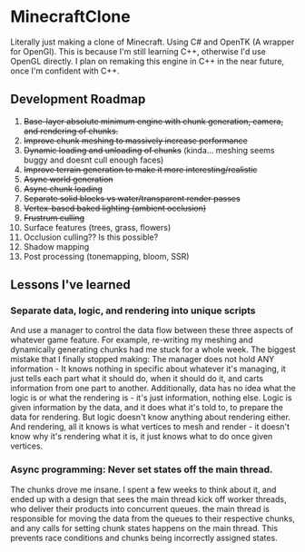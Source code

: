 # MinecraftClone
Literally just making a clone of Minecraft. Using C# and OpenTK (A wrapper for OpenGl). This is because I'm still learning C++, otherwise I'd use OpenGL directly. I plan on remaking this engine in C++ in the near future, once I'm confident with C++. 
## Development Roadmap
1. ~~Base-layer absolute minimum engine with chunk generation, camera, and rendering of chunks.~~
2. ~~Improve chunk meshing to massively increase performance~~
3. ~~Dynamic loading and unloading of chunks~~ (kinda... meshing seems buggy and doesnt cull enough faces)
4. ~~Improve terrain generation to make it more interesting/realistic~~
5. ~~Async world generation~~
6. ~~Async chunk loading~~
7. ~~Separate solid blocks vs water/transparent render passes~~
8. ~~Vertex-based baked lighting (ambient occlusion)~~
9. ~~Frustrum culling~~
10. Surface features (trees, grass, flowers)
11. Occlusion culling?? Is this possible?
12. Shadow mapping
13. Post processing (tonemapping, bloom, SSR)

## Lessons I've learned
### Separate data, logic, and rendering into unique scripts
And use a manager to control the data flow between these three aspects of whatever game feature. For example, re-writing my meshing and dynamically generating chunks had me stuck for a whole week. The biggest mistake that I finally stopped making: The manager does not hold ANY information - It knows nothing in specific about whatever it's managing, it just tells each part what it should do, when it should do it, and carts information from one part to another. Additionally, data has no idea what the logic is or what the rendering is - it's just information, nothing else. Logic is given information by the data, and it does what it's told to, to prepare the data for rendering. But logic doesn't know anything about rendering either. And rendering, all it knows is what vertices to mesh and render - it doesn't know why it's rendering what it is, it just knows what to do once given vertices.
### Async programming: Never set states off the main thread.
The chunks drove me insane. I spent a few weeks to think about it, and ended up with a design that sees the main thread kick off worker threads, who deliver their products into concurrent queues. the main thread is responsible for moving the data from the queues to their respective chunks, and any calls for setting chunk states happens on the main thread. This prevents race conditions and chunks being incorrectly assigned states. 
